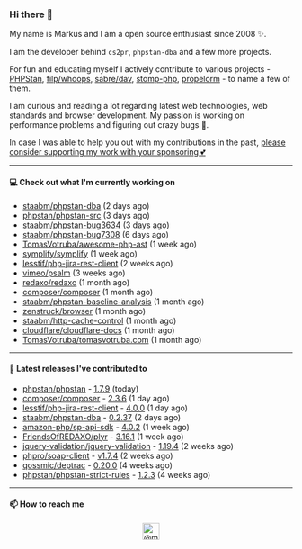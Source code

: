 ### Hi there 👋



My name is Markus and I am a open source enthusiast since 2008 ✨.

I am the developer behind `cs2pr`, `phpstan-dba` and a few more projects.

For fun and educating myself I actively contribute to various projects - [PHPStan](https://github.com/phpstan/phpstan-src), [filp/whoops](https://github.com/filp/whoops), [sabre/dav](https://github.com/sabre-io/dav), [stomp-php](https://github.com/stomp-php/stomp-php), [propelorm](https://github.com/propelorm) - to name a few of them.

I am curious and reading a lot regarding latest web technologies, web standards and browser development. My passion is working on performance problems and figuring out crazy bugs 🐜.

In case I was able to help you out with my contributions in the past, [please consider supporting my work with your sponsoring 💕](https://github.com/sponsors/staabm)


---

#### 💻 Check out what I'm currently working on

- [staabm/phpstan-dba](https://github.com/staabm/phpstan-dba) (2 days ago)
- [phpstan/phpstan-src](https://github.com/phpstan/phpstan-src) (3 days ago)
- [staabm/phpstan-bug3634](https://github.com/staabm/phpstan-bug3634) (3 days ago)
- [staabm/phpstan-bug7308](https://github.com/staabm/phpstan-bug7308) (6 days ago)
- [TomasVotruba/awesome-php-ast](https://github.com/TomasVotruba/awesome-php-ast) (1 week ago)
- [symplify/symplify](https://github.com/symplify/symplify) (1 week ago)
- [lesstif/php-jira-rest-client](https://github.com/lesstif/php-jira-rest-client) (2 weeks ago)
- [vimeo/psalm](https://github.com/vimeo/psalm) (3 weeks ago)
- [redaxo/redaxo](https://github.com/redaxo/redaxo) (1 month ago)
- [composer/composer](https://github.com/composer/composer) (1 month ago)
- [staabm/phpstan-baseline-analysis](https://github.com/staabm/phpstan-baseline-analysis) (1 month ago)
- [zenstruck/browser](https://github.com/zenstruck/browser) (1 month ago)
- [staabm/http-cache-control](https://github.com/staabm/http-cache-control) (1 month ago)
- [cloudflare/cloudflare-docs](https://github.com/cloudflare/cloudflare-docs) (1 month ago)
- [TomasVotruba/tomasvotruba.com](https://github.com/TomasVotruba/tomasvotruba.com) (1 month ago)

---

#### 🔭 Latest releases I've contributed to

- [phpstan/phpstan](https://github.com/phpstan/phpstan) - [1.7.9](https://github.com/phpstan/phpstan/releases/tag/1.7.9) (today)
- [composer/composer](https://github.com/composer/composer) - [2.3.6](https://github.com/composer/composer/releases/tag/2.3.6) (1 day ago)
- [lesstif/php-jira-rest-client](https://github.com/lesstif/php-jira-rest-client) - [4.0.0](https://github.com/lesstif/php-jira-rest-client/releases/tag/4.0.0) (1 day ago)
- [staabm/phpstan-dba](https://github.com/staabm/phpstan-dba) - [0.2.37](https://github.com/staabm/phpstan-dba/releases/tag/0.2.37) (2 days ago)
- [amazon-php/sp-api-sdk](https://github.com/amazon-php/sp-api-sdk) - [4.0.2](https://github.com/amazon-php/sp-api-sdk/releases/tag/4.0.2) (1 week ago)
- [FriendsOfREDAXO/plyr](https://github.com/FriendsOfREDAXO/plyr) - [3.16.1](https://github.com/FriendsOfREDAXO/plyr/releases/tag/3.16.1) (1 week ago)
- [jquery-validation/jquery-validation](https://github.com/jquery-validation/jquery-validation) - [1.19.4](https://github.com/jquery-validation/jquery-validation/releases/tag/1.19.4) (2 weeks ago)
- [phpro/soap-client](https://github.com/phpro/soap-client) - [v1.7.4](https://github.com/phpro/soap-client/releases/tag/v1.7.4) (2 weeks ago)
- [qossmic/deptrac](https://github.com/qossmic/deptrac) - [0.20.0](https://github.com/qossmic/deptrac/releases/tag/0.20.0) (4 weeks ago)
- [phpstan/phpstan-strict-rules](https://github.com/phpstan/phpstan-strict-rules) - [1.2.3](https://github.com/phpstan/phpstan-strict-rules/releases/tag/1.2.3) (4 weeks ago)

---

#### 📫 How to reach me

<p align="center">
<a href="https://twitter.com/@markusstaab" target="blank"><img align="center" src="https://cdn.jsdelivr.net/npm/simple-icons@3.0.1/icons/twitter.svg" alt="@markusstaab" height="30" width="30" /></a>
</p>
